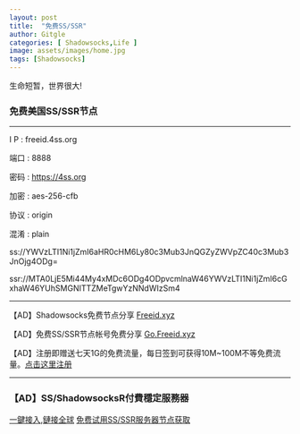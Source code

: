 ```yaml
---
layout: post
title:  "免费SS/SSR"
author: Gitgle
categories: [ Shadowsocks,Life ]
image: assets/images/home.jpg
tags: [Shadowsocks]
---
```


生命短暂，世界很大!

### 免费美国SS/SSR节点
<hr>
I  P	    : freeid.4ss.org

 端口	    : 8888
 
 密码	    : https://4ss.org
 
 加密	    : aes-256-cfb
 
 协议	    : origin
 
 混淆	    : plain
 
 ss://YWVzLTI1Ni1jZmI6aHR0cHM6Ly80c3Mub3JnQGZyZWVpZC40c3Mub3JnOjg4ODg=
 
 ssr://MTA0LjE5Mi44My4xMDc6ODg4ODpvcmlnaW46YWVzLTI1Ni1jZmI6cGxhaW46YUhSMGNITTZMeTgwYzNNdWIzSm4
 
<hr>




【AD】Shadowsocks免费节点分享 [Freeid.xyz](https://freeid.xyz/)

【AD】免费SS/SSR节点帐号免费分享 [Go.Freeid.xyz](https://Go.freeid.xyz/)

【AD】注册即赠送七天1G的免费流量，每日签到可获得10M~100M不等免费流量。[点击这里注册](http://t.cn/ESZVCWD)

<hr>

### 【AD】SS/ShadowsocksR付費穩定服務器

<a class="btn btn-danger" href="https://s-s-r.github.io/">一鍵接入,鏈接全球</a>   <a class="btn btn-danger" href="http://t.cn/ESZVCWD">免费试用SS/SSR服务器节点获取</a>
